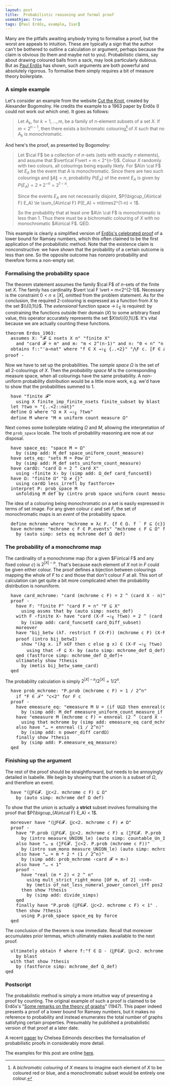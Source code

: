 ```yaml
---
layout: post
title:  Probabilistic reasoning and formal proof
usemathjax: true 
tags: [Paul Erdős, example, Isar]
---
```


Many are the pitfalls awaiting anybody trying to formalise a proof,
but the worst are appeals to intuition.
These are typically a sign that the author can't be bothered to outline 
a calculation or argument, perhaps because the claim is obvious
(to them and maybe not to you).
Probabilistic claims, say about drawing coloured balls from a sack, may look particularly dubious.
But as [Paul Erdős](https://www.scientificamerican.com/article/this-nomadic-eccentric-was-the-most-prolific-mathematician-in-history/) has shown, such arguments are both powerful
and absolutely rigorous.
To formalise them simply requires a bit of measure theory boilerplate.

### A simple example

Let's consider an example from the website [Cut the Knot](https://www.cut-the-knot.org/Probability/ProbabilisticMethod.shtml), 
created by Alexander Bogomolny.
He credits the example to a 1963 paper by Erdős 
(I could not work out which one). It goes as follows:

> Let $A_k$, for $k = 1, \ldots, m$, 
> be a family of $n$-element subsets of a set $X$. If $m < 2^{n-1}$, 
> then there exists a bichromatic colouring[^1] of $X$ such that no $A_k$ is monochromatic.

[^1]: A *bichromatic colouring* of $X$ means to imagine each element of $X$ to be coloured red or blue, and a monochromatic subset would be entirely one colour.

And here's the proof, as presented by Bogomolny:

> Let $\cal F$ be a collection of $n$-sets (sets with exactly $n$ elements), and assume that $\vert\cal F\vert = m < 2^{n-1}$. Colour $X$ randomly with two colours, all colourings being equally likely. For $A\in \cal F$ let $E_A$ be the event that $A$ is monochromatic. Since there are two such colourings and $\|A\| = n$, probability $P(E_A)$ of the event $E_A$ is given by $P(E_A) = 2\times 2^{-n} = 2^{1-n}$.
> 
> Since the events $E_A$ are not necessarily disjoint, $P(\bigcup_{A\in\cal F} E_A) \le \sum_{A\in\cal F} P(E_A) = m\times2^{1-n} < 1$.
> 
> So the probability that at least one $A\in \cal F$ is monochromatic is less than 1. Thus there must be a bichromatic colouring of $X$ with no monochromatic $A\in\cal F$. QED.

This example is clearly a simplified version 
of [Erdős's celebrated proof](https://theoremoftheweek.wordpress.com/2010/05/02/theorem-25-erdoss-lower-bound-for-the-ramsey-numbers/) of a lower bound for Ramsey numbers,
which this often claimed to be the first application of the probabilistic method.
Note that the existence claim is nonconstructive: 
we have shown that the probability of a certain outcome is less than one.
So the opposite outcome has nonzero probability 
and therefore forms a non-empty set.

### Formalising the probability space

The theorem statement assumes the family $\cal F$ of $n$-sets
of the finite set $X$. The family has cardinality 
$\vert \cal F \vert = m<2^{2-1}$.
Necessary is the constraint $0<n\le\vert X\vert$, 
omitted from the problem statement.
As for the conclusion, the required 2-colouring is expressed
as a function from $X$ to the set $\\{0,1\\}$.
The *extensional* function space
<span class="keyword1">→<span class="hidden">⇩</span><sub>E</sub></span>
is required: by constraining the functions outside their domain ($X$)
to some arbitrary fixed value, 
this operator accurately represents the set $X\to\\{0,1\\}$.
It's vital because we are actually counting these functions.

<pre class="source">
<span class="keyword1 command">theorem</span> Erdos_1963<span class="main">:</span>
  <span class="keyword2 keyword">assumes</span> X<span class="main">:</span> <span class="quoted"><span class="quoted"><span>"</span><span class="free">𝓕</span> <span class="main">⊆</span></span> nsets</span> <span class="free">X</span> <span class="free">n</span><span>"</span> <span class="quoted"><span class="quoted"><span>"</span>finite</span> <span class="free">X</span><span>"</span></span>
    <span class="keyword2 keyword">and</span> <span class="quoted"><span class="quoted"><span>"</span>card</span> <span class="free">𝓕</span> <span class="main">=</span></span> <span class="free">m</span><span>"</span> <span class="keyword2 keyword">and</span> m<span class="main">:</span> <span class="quoted"><span class="quoted"><span>"</span><span class="free">m</span> <span class="main">&lt;</span></span> <span class="numeral">2</span><span class="main">^</span></span><span class="main">(</span><span class="free">n</span><span class="main">-</span><span class="main">1</span><span class="main">)</span><span>"</span> <span class="keyword2 keyword">and</span> n<span class="main">:</span> <span class="quoted"><span class="quoted"><span>"</span><span class="main">0</span></span> <span class="main">&lt;</span></span> <span class="free">n</span><span>"</span> <span class="quoted"><span class="quoted"><span>"</span><span class="free">n</span> <span class="main">≤</span></span> card</span> <span class="free">X</span><span>"</span>
  <span class="keyword2 keyword">obtains</span> <span class="free">f</span><span class="main">::</span><span class="quoted"><span class="quoted"><span>"</span><span class="tfree">'a</span><span class="main">⇒</span>nat</span><span>"</span></span> <span class="keyword2 keyword">where</span> <span class="quoted"><span class="quoted"><span>"</span><span class="free">f</span> <span class="main">∈</span></span> <span class="free">X</span> <span class="keyword1">→<span class="hidden">⇩</span><sub>E</sub></span></span> <span class="main">{..&lt;</span><span class="numeral">2</span><span class="main">}</span><span>"</span> <span class="quoted"><span class="quoted"><span>"</span><span class="main">⋀</span><span class="bound">F</span> <span class="bound">c</span><span class="main">.</span> <span class="main">⟦</span><span class="bound">F</span> <span class="main">∈</span></span> <span class="free">𝓕</span><span class="main">;</span> <span class="bound">c</span><span class="main">&lt;</span></span><span class="numeral">2</span><span class="main">⟧</span> <span class="main">⟹</span> <span class="main">¬</span> <span class="free">f</span> <span class="main">`</span> <span class="bound">F</span> <span class="main">⊆</span> <span class="main">{</span><span class="bound">c</span><span class="main">}</span><span>"</span>
<span class="keyword1 command">proof</span> <span class="operator">-</span>
</pre>

Now we have to set up the probabilities. 
The *sample space* $\Omega$ is the set of all 2-colourings of $X$.
Then the *probability space* $M$ is the corresponding measure space,
when all colourings have the same probability. 
A non-uniform probability distribution would be a little more work, 
e.g. we'd have to show that the probabilities summed to 1.

<pre class="source">
  <span class="keyword1 command">have</span> <span class="quoted"><span class="quoted"><span>"</span>finite</span> <span class="free">𝓕</span><span>"</span></span>
    <span class="keyword1 command">using</span> X finite_imp_finite_nsets finite_subset <span class="keyword1 command">by</span> <span class="operator">blast</span>
  <span class="keyword1 command">let</span> <span class="var quoted var">?two</span> <span class="main">=</span> <span class="quoted"><span class="quoted"><span>"</span><span class="main">{..&lt;</span></span><span class="numeral">2</span><span class="main">::</span>nat</span><span class="main">}</span><span>"</span>
  <span class="keyword3 command">define</span> <span class="skolem skolem">Ω</span> <span class="keyword2 keyword">where</span> <span class="quoted"><span class="quoted"><span>"</span><span class="skolem">Ω</span> <span class="main">≡</span> <span class="free">X</span> <span class="keyword1">→<span class="hidden">⇩</span><sub>E</sub></span></span> <span class="var">?two</span><span>"</span></span>
  <span class="keyword3 command">define</span> <span class="skolem skolem">M</span> <span class="keyword2 keyword">where</span> <span class="quoted"><span class="quoted"><span>"</span><span class="skolem">M</span> <span class="main">≡</span> uniform_count_measure</span> <span class="skolem">Ω</span><span>"</span></span>
</pre>

Next comes some boilerplate relating $\Omega$ and $M$,
allowing the interpretation of the `prob_space` locale.
The tools of probability reasoning are now at our disposal.

<pre class="source">
  <span class="keyword1 command">have</span> space_eq<span class="main">:</span> <span class="quoted"><span class="quoted"><span>"</span>space</span> <span class="skolem">M</span> <span class="main">=</span></span> <span class="skolem">Ω</span><span>"</span>
    <span class="keyword1 command">by</span> <span class="main">(</span><span class="operator">simp</span> <span class="quasi_keyword">add</span><span class="main main">:</span> M_def space_uniform_count_measure<span class="main">)</span>
  <span class="keyword1 command">have</span> sets_eq<span class="main">:</span> <span class="quoted"><span class="quoted"><span>"</span>sets</span> <span class="skolem">M</span> <span class="main">=</span></span> Pow <span class="skolem">Ω</span><span>"</span>
    <span class="keyword1 command">by</span> <span class="main">(</span><span class="operator">simp</span> <span class="quasi_keyword">add</span><span class="main main">:</span> M_def sets_uniform_count_measure<span class="main">)</span>
  <span class="keyword1 command">have</span> cardΩ<span class="main">:</span> <span class="quoted"><span class="quoted"><span>"</span>card</span> <span class="skolem">Ω</span> <span class="main">=</span></span> <span class="numeral">2</span> <span class="main">^</span> card <span class="free">X</span><span>"</span>
    <span class="keyword1 command">using</span> <span class="quoted"><span class="quoted"><span>‹</span>finite</span> <span class="free">X</span><span>›</span></span> <span class="keyword1 command">by</span> <span class="main">(</span><span class="operator">simp</span> <span class="quasi_keyword">add</span><span class="main main">:</span> Ω_def card_funcsetE<span class="main">)</span>
  <span class="keyword1 command">have</span> Ω<span class="main">:</span> <span class="quoted"><span class="quoted"><span>"</span>finite</span> <span class="skolem">Ω</span><span>"</span></span> <span class="quoted"><span class="quoted"><span>"</span><span class="skolem">Ω</span> <span class="main">≠</span></span> <span class="main">{}</span></span><span>"</span>
    <span class="keyword1 command">using</span> cardΩ less_irrefl <span class="keyword1 command">by</span> <span class="operator">fastforce</span><span class="main keyword3">+</span>
  <span class="keyword1 command">interpret</span> P<span class="main">:</span> prob_space <span class="quoted skolem">M</span>
    <span class="keyword1 command">unfolding</span> M_def <span class="keyword1 command">by</span> <span class="main">(</span><span class="operator">intro</span> prob_space_uniform_count_measure Ω<span class="main">)</span>
</pre>

The idea of a colouring being monochromatic on a set is easily expressed in terms of set image.
For any given colour $c$ and set $F$, 
the set of monochromatic maps is an *event* of the probability space.

<pre class="source">
  <span class="keyword3 command">define</span> <span class="skolem skolem">mchrome</span> <span class="keyword2 keyword">where</span> <span class="quoted"><span class="quoted"><span>"</span><span class="skolem">mchrome</span> <span class="main">≡</span> <span class="main">λ</span><span class="bound">c</span> <span class="bound">F</span><span class="main">.</span> <span class="main">{</span><span class="bound bound">f</span> <span class="main">∈</span> <span class="skolem">Ω</span><span class="main">.</span> <span class="bound">f</span> <span class="main">`</span></span> <span class="bound">F</span> <span class="main">⊆</span></span> <span class="main">{</span><span class="bound">c</span><span class="main">}</span><span class="main">}</span><span>"</span>
  <span class="keyword1 command">have</span> mchrome<span class="main">:</span> <span class="quoted"><span class="quoted"><span>"</span><span class="skolem">mchrome</span> <span class="skolem">c</span> <span class="skolem">F</span> <span class="main">∈</span></span> P.events</span><span>"</span> <span class="quoted"><span class="quoted"><span>"</span><span class="skolem">mchrome</span> <span class="skolem">c</span> <span class="skolem">F</span> <span class="main">⊆</span></span> <span class="skolem">Ω</span><span>"</span></span> <span class="keyword2 keyword">for</span> <span class="skolem">F</span> <span class="skolem">c</span>
    <span class="keyword1 command">by</span> <span class="main">(</span><span class="operator">auto</span> <span class="quasi_keyword">simp</span><span class="main main">:</span> sets_eq mchrome_def Ω_def<span class="main">)</span>
</pre>

### The probability of a monochrome map

The cardinality of a monochrome map 
(for a given $F\in\cal F$ and any fixed colour $c$)
is $2^{\vert X\vert-n}$.
That's because each element of $X$ not in $F$ could
be given either colour. 
The proof defines a bijection between colourings mapping 
the whole of $F$ to $c$ and those that don't colour $F$ at all.
This sort of calculation can get quite a bit more complicated
when the probability distribution is nonuniform.

<pre class="source">
  <span class="keyword1 command">have</span> card_mchrome<span class="main">:</span> <span class="quoted"><span class="quoted"><span>"</span>card</span> <span class="main">(</span><span class="skolem">mchrome</span> <span class="skolem">c</span> <span class="skolem">F</span><span class="main">)</span> <span class="main">=</span></span> <span class="numeral">2</span> <span class="main">^</span> <span class="main">(</span>card <span class="free">X</span> <span class="main">-</span> <span class="free">n</span><span class="main">)</span><span>"</span> <span class="keyword2 keyword">if</span> <span class="quoted"><span class="quoted"><span>"</span><span class="skolem">F</span> <span class="main">∈</span></span> <span class="free">𝓕</span><span>"</span></span> <span class="quoted"><span class="quoted"><span>"</span><span class="skolem">c</span><span class="main">&lt;</span></span><span class="numeral">2</span><span>"</span></span> <span class="keyword2 keyword">for</span> <span class="skolem">F</span> <span class="skolem">c</span>
  <span class="keyword1 command">proof</span> <span class="operator">-</span>
    <span class="keyword1 command">have</span> F<span class="main">:</span> <span class="quoted"><span class="quoted"><span>"</span>finite</span> <span class="skolem">F</span><span>"</span></span> <span class="quoted"><span class="quoted"><span>"</span>card</span> <span class="skolem">F</span> <span class="main">=</span></span> <span class="free">n</span><span>" <span class="quoted"><span class="quoted"><span>"</span><span class="skolem">F</span> <span class="main">⊆</span></span> <span class="free">X</span><span>"</span></span>
      <span class="keyword1 command">using</span> assms that <span class="keyword1 command">by</span> <span class="main">(</span><span class="operator">auto</span> <span class="quasi_keyword">simp</span><span class="main main">:</span> nsets_def<span class="main">)</span>
    <span class="keyword1 command">with</span> F <span class="quoted"><span class="quoted"><span>‹</span>finite</span> <span class="free">X</span><span>›</span></span> <span class="keyword1 command">have</span> <span class="quoted"><span class="quoted"><span>"</span>card</span> <span class="main">(</span><span class="free">X</span><span class="main">-</span></span><span class="skolem">F</span></span> <span class="keyword1">→<span class="hidden">⇩</span><sub>E</sub></span> <span class="var">?two</span><span class="main">)</span> <span class="main">=</span> <span class="numeral">2</span> <span class="main">^</span> <span class="main">(</span>card <span class="free">X</span> <span class="main">-</span> <span class="free">n</span><span class="main">)</span><span>"</span>
      <span class="keyword1 command">by</span> <span class="main">(</span><span class="operator">simp</span> <span class="quasi_keyword">add</span><span class="main main">:</span> card_funcsetE card_Diff_subset<span class="main">)</span>
    <span class="keyword1 command">moreover</span>
    <span class="keyword1 command">have</span> <span class="quoted"><span class="quoted"><span>"</span>bij_betw</span> <span class="main">(</span><span class="main">λ</span><span class="bound">f</span><span class="main">.</span> restrict</span> <span class="bound">f</span> <span class="main">(</span><span class="free">X</span><span class="main">-</span><span class="skolem">F</span><span class="main">)</span><span class="main">)</span> <span class="main">(</span><span class="skolem">mchrome</span> <span class="skolem">c</span> <span class="skolem">F</span><span class="main">)</span> <span class="main">(</span><span class="free">X</span><span class="main">-</span><span class="skolem">F</span> <span class="keyword1">→<span class="hidden">⇩</span><sub>E</sub></span> <span class="var">?two</span><span class="main">)</span><span>"</span>
    <span class="keyword1 command">proof</span> <span class="main">(</span><span class="operator">intro</span> bij_betwI<span class="main">)</span>
      <span class="keyword3 command">show</span> <span class="quoted"><span class="quoted"><span>"</span><span class="main">(</span><span class="main">λ</span><span class="bound">g</span> <span class="bound">x</span><span class="main">.</span> <span class="keyword1">if</span></span> <span class="bound">x</span><span class="main">∈</span></span><span class="skolem">F</span> <span class="keyword1">then</span> <span class="skolem">c</span> <span class="keyword1">else</span> <span class="bound">g</span> <span class="bound">x</span><span class="main">)</span> <span class="main">∈</span> <span class="main">(</span><span class="free">X</span><span class="main">-</span><span class="skolem">F</span> <span class="keyword1">→<span class="hidden">⇩</span><sub>E</sub></span> <span class="var">?two</span><span class="main">)</span> <span class="main">→</span> <span class="skolem">mchrome</span> <span class="skolem">c</span> <span class="skolem">F</span><span>"</span>
        <span class="keyword1 command">using</span> that <span class="quoted"><span class="quoted"><span>‹</span><span class="skolem">F</span> <span class="main">⊆</span></span> <span class="free">X</span><span>›</span></span> <span class="keyword1 command">by</span> <span class="main">(</span><span class="operator">auto</span> <span class="quasi_keyword">simp</span><span class="main main">:</span> mchrome_def Ω_def<span class="main">)</span>
    <span class="keyword1 command">qed</span> <span class="main">(</span><span class="operator">fastforce</span> <span class="quasi_keyword">simp</span><span class="main main">:</span> mchrome_def Ω_def<span class="main">)</span><span class="main keyword3">+</span>
    <span class="keyword1 command">ultimately</span> <span class="keyword3 command">show</span> <span class="var quoted var">?thesis</span>
      <span class="keyword1 command">by</span> <span class="main">(</span><span class="operator">metis</span> bij_betw_same_card<span class="main">)</span>
  <span class="keyword1 command">qed</span>
</pre>

The probability calculation is simply $2^{\vert X\vert-n} / 2^{\vert X\vert} = 1 / 2^n$.

<pre class="source">
  have prob_mchrome<span class="main">:</span> <span class="quoted quoted"><span>"</span>P.prob</span> <span class="main">(</span><span class="skolem">mchrome</span> <span class="skolem">c</span> <span class="skolem">F</span><span class="main">)</span> <span class="main">=</span> <span class="main">1</span> <span class="main">/</span> <span class="numeral">2</span><span class="main">^</span><span class="free">n</span><span>"</span>  
    <span class="keyword2 keyword">if</span> <span class="quoted quoted"><span>"</span><span class="skolem">F</span> <span class="main">∈</span></span> <span class="free">ℱ</span><span>"</span> <span class="quoted quoted"><span>"</span><span class="skolem">c</span><span class="main">&lt;</span></span><span class="numeral">2</span><span>"</span> <span class="keyword2 keyword">for</span> <span class="skolem">F</span> <span class="skolem">c</span>
  <span class="keyword1 command">proof</span> <span class="operator">-</span>
    <span class="keyword1 command">have</span> emeasure_eq<span class="main">:</span> <span class="quoted quoted"><span>"</span>emeasure</span> <span class="skolem">M</span> <span class="skolem">U</span> <span class="main">=</span> <span class="main">(</span><span class="keyword1">if</span> <span class="skolem">U</span><span class="main">⊆</span><span class="skolem">Ω</span> <span class="keyword1">then</span> ennreal<span class="main">(</span>card <span class="skolem">U</span> <span class="main">/</span> card <span class="skolem">Ω</span><span class="main">)</span> <span class="keyword1">else</span> <span class="main">0</span><span class="main">)</span><span>"</span> <span class="keyword2 keyword">for</span> <span class="skolem">U</span>
      <span class="keyword1 command">by</span> <span class="main">(</span><span class="operator">simp</span> <span class="quasi_keyword">add</span><span class="main main">:</span> M_def emeasure_uniform_count_measure_if <span class="quoted quoted"><span>‹</span>finite</span> <span class="skolem">Ω</span><span>›</span><span class="main">)</span>
    <span class="keyword1 command">have</span> <span class="quoted quoted"><span>"</span>emeasure</span> <span class="skolem">M</span> <span class="main">(</span><span class="skolem">mchrome</span> <span class="skolem">c</span> <span class="skolem">F</span><span class="main">)</span> <span class="main">=</span> ennreal <span class="main">(</span><span class="numeral">2</span> <span class="main">^</span> <span class="main">(</span>card <span class="free">X</span> <span class="main">-</span> <span class="free">n</span><span class="main">)</span> <span class="main">/</span> card <span class="skolem">Ω</span><span class="main">)</span><span>"</span>
      <span class="keyword1 command">using</span> that mchrome <span class="keyword1 command">by</span> <span class="main">(</span><span class="operator">simp</span> <span class="quasi_keyword">add</span><span class="main main">:</span> emeasure_eq card_mchrome<span class="main">)</span>
    <span class="keyword1 command">also</span> <span class="keyword1 command">have</span> <span class="quoted quoted"><span>"</span><span class="main">…</span> <span class="main">=</span></span> ennreal <span class="main">(</span><span class="main">1</span> <span class="main">/</span> <span class="numeral">2</span><span class="main">^</span><span class="free">n</span><span class="main">)</span><span>"</span>
      <span class="keyword1 command">by</span> <span class="main">(</span><span class="operator">simp</span> <span class="quasi_keyword">add</span><span class="main main">:</span> n power_diff cardΩ<span class="main">)</span>
    <span class="keyword1 command">finally</span> <span class="keyword3 command">show</span> <span class="var quoted var">?thesis</span>
      <span class="keyword1 command">by</span> <span class="main">(</span><span class="operator">simp</span> <span class="quasi_keyword">add</span><span class="main main">:</span> P.emeasure_eq_measure<span class="main">)</span>
  <span class="keyword1 command">qed</span>
</pre>

### Finishing up the argument

The rest of the proof should be straightforward,
but needs to be annoyingly detailed in Isabelle.
We begin by showing that the union is a subset of $\Omega$, 
and therefore an event.

<pre class="source">
  <span class="keyword1 command">have</span> <span class="quoted"><span class="quoted"><span>"</span><span class="main">(</span><span class="main">⋃</span><span class="bound">F</span><span class="main">∈</span><span class="free">𝓕</span><span class="main">.</span> <span class="main">⋃</span><span class="bound">c</span><span class="main">&lt;</span><span class="numeral">2</span><span class="main">.</span> <span class="skolem">mchrome</span> <span class="bound">c</span> <span class="bound">F</span><span class="main">)</span> <span class="main">⊆</span></span> <span class="skolem">Ω</span><span>"</span></span>
    <span class="keyword1 command">by</span> <span class="main">(</span><span class="operator">auto</span> <span class="quasi_keyword">simp</span><span class="main main">:</span> mchrome_def Ω_def<span class="main">)</span>
</pre>

To show that the union is actually a **strict** subset
involves formalising the proof that $P(\bigcup_{A\in\cal F} E_A) < 1$.
<pre class="source">
  <span class="keyword1 command">moreover</span> <span class="keyword1 command">have</span> <span class="quoted"><span class="quoted"><span>"</span><span class="main">(</span><span class="main">⋃</span><span class="bound">F</span><span class="main">∈</span><span class="free">𝓕</span><span class="main">.</span> <span class="main">⋃</span><span class="bound">c</span><span class="main">&lt;</span><span class="numeral">2</span><span class="main">.</span> <span class="skolem">mchrome</span> <span class="bound">c</span> <span class="bound">F</span><span class="main">)</span> <span class="main">≠</span></span> <span class="skolem">Ω</span><span>"</span></span>
  <span class="keyword1 command">proof</span> <span class="operator">-</span>
    <span class="keyword1 command">have</span> <span class="quoted"><span class="quoted"><span>"</span>P.prob</span> <span class="main">(</span><span class="main">⋃</span><span class="bound">F</span><span class="main">∈</span><span class="free">𝓕</span><span class="main">.</span> <span class="main">⋃</span><span class="bound">c</span><span class="main">&lt;</span><span class="numeral">2</span><span class="main">.</span> <span class="skolem">mchrome</span> <span class="bound">c</span> <span class="bound">F</span><span class="main">)</span> <span class="main">≤</span></span> <span class="main">(</span><span class="main">∑</span><span class="bound">F</span><span class="main">∈</span><span class="free">𝓕</span><span class="main">.</span> P.prob <span class="main">(</span><span class="main">⋃</span><span class="bound">c</span><span class="main">&lt;</span><span class="numeral">2</span><span class="main">.</span> <span class="skolem">mchrome</span> <span class="bound">c</span> <span class="bound">F</span><span class="main">)</span><span class="main">)</span><span>"</span>
      <span class="keyword1 command">by</span> <span class="main">(</span><span class="operator">intro</span> measure_UNION_le<span class="main">)</span> <span class="main">(</span><span class="operator">auto</span> <span class="quasi_keyword">simp</span><span class="main main">:</span> countable_Un_Int mchrome <span class="quoted"><span class="quoted"><span>‹</span>finite</span> <span class="free">𝓕</span><span>›</span></span><span class="main">)</span>
    <span class="keyword1 command">also</span> <span class="keyword1 command">have</span> <span class="quoted"><span class="quoted"><span>"</span><span class="main">…</span> <span class="main">≤</span></span> <span class="main">(</span><span class="main">∑</span><span class="bound">F</span><span class="main">∈</span><span class="free">𝓕</span><span class="main">.</span> <span class="main">∑</span><span class="bound">c</span><span class="main">&lt;</span><span class="numeral">2</span><span class="main">.</span> P.prob</span> <span class="main">(</span><span class="skolem">mchrome</span> <span class="bound">c</span> <span class="bound">F</span><span class="main">)</span><span class="main">)</span><span>"</span>
      <span class="keyword1 command">by</span> <span class="main">(</span><span class="operator">intro</span> sum_mono measure_UNION_le<span class="main">)</span> <span class="main">(</span><span class="operator">auto</span> <span class="quasi_keyword">simp</span><span class="main main">:</span> mchrome<span class="main">)</span>
    <span class="keyword1 command">also</span> <span class="keyword1 command">have</span> <span class="quoted"><span class="quoted"><span>"</span><span class="main">…</span> <span class="main">=</span></span> <span class="free">m</span> <span class="main">*</span></span> <span class="numeral">2</span> <span class="main">*</span> <span class="main">(</span><span class="main">1</span> <span class="main">/</span> <span class="numeral">2</span><span class="main">^</span><span class="free">n</span><span class="main">)</span><span>"</span>
      <span class="keyword1 command">by</span> <span class="main">(</span><span class="operator">simp</span> <span class="quasi_keyword">add</span><span class="main main">:</span> prob_mchrome <span class="quoted"><span class="quoted"><span>‹</span>card</span> <span class="free">𝓕</span> <span class="main">=</span></span> <span class="free">m</span><span>›</span><span class="main">)</span>
    <span class="keyword1 command">also</span> <span class="keyword1 command">have</span> <span class="quoted"><span class="quoted"><span>"</span><span class="main">…</span> <span class="main">&lt;</span></span> <span class="main">1</span></span><span>"</span>
    <span class="keyword1 command">proof</span> <span class="operator">-</span>
      <span class="keyword1 command">have</span> <span class="quoted"><span class="quoted"><span>"</span>real</span> <span class="main">(</span><span class="free">m</span> <span class="main">*</span></span> <span class="numeral">2</span><span class="main">)</span> <span class="main">&lt;</span> <span class="numeral">2</span> <span class="main">^</span> <span class="free">n</span><span>"</span>
        <span class="keyword1 command">using</span> mult_strict_right_mono <span class="main">[</span><span class="operator">OF</span> m<span class="main">,</span> <span class="operator">of</span> <span class="quoted numeral">2</span><span class="main">]</span> <span class="quoted"><span class="quoted"><span>‹</span><span class="free">n</span><span class="main">&gt;</span></span><span class="main">0</span></span><span>›</span>
        <span class="keyword1 command">by</span> <span class="main">(</span><span class="operator">metis</span> of_nat_less_numeral_power_cancel_iff pos2 power_minus_mult<span class="main">)</span> 
      <span class="keyword1 command">then</span> <span class="keyword3 command">show</span> <span class="var quoted var">?thesis</span>
        <span class="keyword1 command">by</span> <span class="main">(</span><span class="operator">simp</span> <span class="quasi_keyword">add</span><span class="main main">:</span> <span class="dynamic dynamic">divide_simps</span><span class="main">)</span>
    <span class="keyword1 command">qed</span>
    <span class="keyword1 command">finally</span> <span class="keyword1 command">have</span> <span class="quoted"><span class="quoted"><span>"</span>P.prob</span> <span class="main">(</span><span class="main">⋃</span><span class="bound">F</span><span class="main">∈</span><span class="free">𝓕</span><span class="main">.</span> <span class="main">⋃</span><span class="bound">c</span><span class="main">&lt;</span><span class="numeral">2</span><span class="main">.</span> <span class="skolem">mchrome</span> <span class="bound">c</span> <span class="bound">F</span><span class="main">)</span> <span class="main">&lt;</span></span> <span class="main">1</span><span>"</span> <span class="keyword1 command">.</span>
    <span class="keyword1 command">then</span> <span class="keyword3 command">show</span> <span class="var quoted var">?thesis</span>
      <span class="keyword1 command">using</span> P.prob_space space_eq <span class="keyword1 command">by</span> <span class="operator">force</span>
  <span class="keyword1 command">qed</span>
</pre>

The conclusion of the theorem is now immediate.
Recall that <span class="keyword1 command">moreover</span> 
accumulates prior lemmas, 
which <span class="keyword1 command">ultimately</span> 
makes available to the next proof.

<pre class="source">
  <span class="keyword1 command">ultimately</span> <span class="keyword3 command">obtain</span> <span class="skolem skolem">f</span> <span class="keyword2 keyword">where</span> f<span class="main">:</span><span class="quoted"><span class="quoted"><span>"</span><span class="skolem">f</span> <span class="main">∈</span></span> <span class="skolem">Ω</span> <span class="main">-</span></span> <span class="main">(</span><span class="main">⋃</span><span class="bound">F</span><span class="main">∈</span><span class="free">𝓕</span><span class="main">.</span> <span class="main">⋃</span><span class="bound">c</span><span class="main">&lt;</span><span class="numeral">2</span><span class="main">.</span> <span class="skolem">mchrome</span> <span class="bound">c</span> <span class="bound">F</span><span class="main">)</span><span>"</span>
    <span class="keyword1 command">by</span> <span class="operator">blast</span>
  <span class="keyword1 command">with</span> that <span class="keyword3 command">show</span> <span class="var quoted var">?thesis</span>
    <span class="keyword1 command">by</span> <span class="main">(</span><span class="operator">fastforce</span> <span class="quasi_keyword">simp</span><span class="main main">:</span> mchrome_def Ω_def<span class="main">)</span>
<span class="keyword1 command">qed</span>
</pre>

### Postscript

The probabilistic method is simply a more intuitive way of presenting
a proof by counting. The original example of such a proof
is claimed to be Erdős's "[Some remarks on the theory of graphs](https://www.ams.org/journals/bull/1947-53-04/S0002-9904-1947-08785-1/S0002-9904-1947-08785-1.pdf)" (1947).
This paper indeed presents a proof of a lower bound for Ramsey numbers,
but it makes no reference to probability and instead 
enumerates the total number of graphs satisfying certain properties.
Presumably he published a probabilistic version of that proof
at a later date.

A recent [paper](/papers/Edmonds-CPP2024.pdf) by Chelsea Edmonds
describes the formalisation of probabilistic proofs in 
considerably more detail.

The examples for this post are online [here](/Isabelle-Examples/Probabilistic_Example_Erdos.thy).
